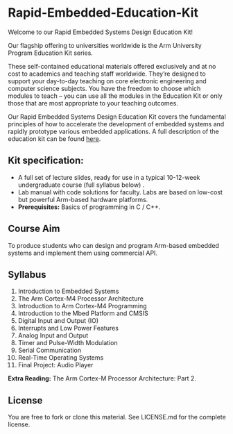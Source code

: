 # Rapid-Embedded-Education-Kit

Welcome to our Rapid Embedded Systems Design Education Kit!

Our flagship offering to universities worldwide is the Arm University Program Education Kit series.

These self-contained educational materials offered exclusively and at no cost to academics and teaching staff worldwide. They’re designed to support your day-to-day teaching on core electronic engineering and computer science subjects. You have the freedom to choose which modules to teach – you can use all the modules in the Education Kit or only those that are most appropriate to your teaching outcomes.

Our Rapid Embedded Systems Design Education Kit covers the fundamental principles of how to accelerate the development of embedded systems and rapidly prototype various embedded applications. A full description of the education kit can be found [here](https://www.arm.com/resources/education/education-kits/rapid-embedded-systems).


 ## Kit specification:

* A full set of lecture slides, ready for use in a typical 10-12-week undergraduate course (full syllabus below) .
* Lab manual with code solutions for faculty. Labs are based on low-cost but powerful Arm-based hardware platforms. 
* **Prerequisites:** Basics of programming in C / C++.

## Course Aim
To produce students who can design and program Arm-based embedded systems and implement them using commercial API.

## Syllabus
1. Introduction to Embedded Systems
1. The Arm Cortex-M4 Processor Architecture
1. Introduction to Arm Cortex-M4 Programming
1. Introduction to the Mbed Platform and CMSIS
1. Digital Input and Output (IO)
1. Interrupts and Low Power Features
1. Analog Input and Output
1. Timer and Pulse-Width Modulation
1. Serial Communication
1. Real-Time Operating Systems
1. Final Project: Audio Player

**Extra Reading:** The Arm Cortex-M Processor Architecture: Part 2.

## License
You are free to fork or clone this material. See LICENSE.md for the complete license.